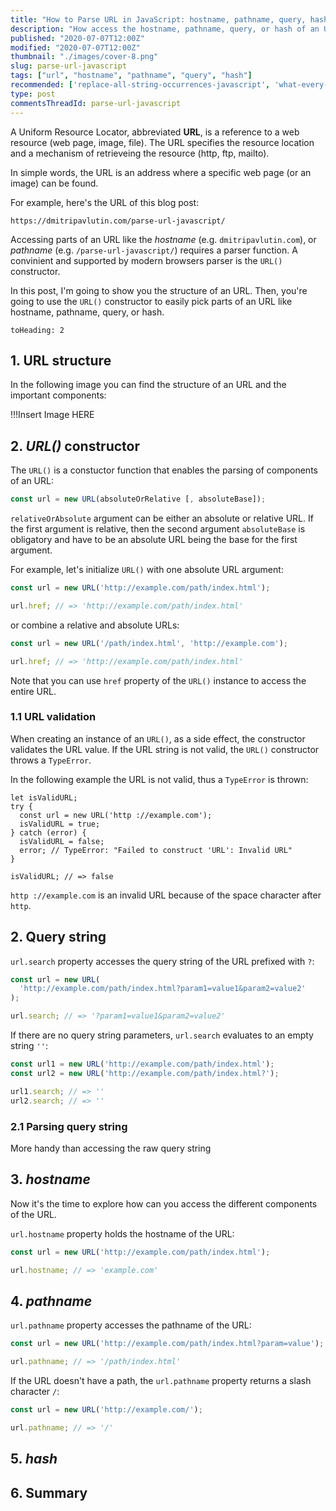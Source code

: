 ```yaml
---
title: "How to Parse URL in JavaScript: hostname, pathname, query, hash"
description: "How access the hostname, pathname, query, or hash of an URL in JavaScript."
published: "2020-07-07T12:00Z"
modified: "2020-07-07T12:00Z"
thumbnail: "./images/cover-8.png"
slug: parse-url-javascript
tags: ["url", "hostname", "pathname", "query", "hash"]
recommended: ['replace-all-string-occurrences-javascript', 'what-every-javascript-developer-should-know-about-unicode']
type: post
commentsThreadId: parse-url-javascript
---
```


A Uniform Resource Locator, abbreviated **URL**, is a reference to a web resource (web page, image, file). The URL specifies the resource location and a mechanism of retrieveing the resource (http, ftp, mailto).  

In simple words, the URL is an address where a specific web page (or an image) can be found.  

For example, here's the URL of this blog post:

```
https://dmitripavlutin.com/parse-url-javascript/
```

Accessing parts of an URL like the *hostname* (e.g. `dmitripavlutin.com`), or *pathname* (e.g. `/parse-url-javascript/`) requires a parser function. A convinient and supported by modern browsers parser is the `URL()` constructor.  

In this post, I'm going to show you the structure of an URL. Then, you're going to use the `URL()` constructor to easily pick parts of an URL like hostname, pathname, query, or hash.  

```toc
toHeading: 2
```

## 1. URL structure

In the following image you can find the structure of an URL and the important components:

!!!Insert Image HERE

## 2. *URL()* constructor

The `URL()` is a constuctor function that enables the parsing of components of an URL:

```javascript
const url = new URL(absoluteOrRelative [, absoluteBase]);
```

`relativeOrAbsolute` argument can be either an absolute or relative URL. If the first argument is relative, then the second argument `absoluteBase` is obligatory and have to be an absolute URL being the base for the first argument.   


For example, let's initialize `URL()` with one absolute URL argument:

```javascript
const url = new URL('http://example.com/path/index.html');

url.href; // => 'http://example.com/path/index.html'
```

or combine a relative and absolute URLs:

```javascript
const url = new URL('/path/index.html', 'http://example.com');

url.href; // => 'http://example.com/path/index.html'
```

Note that you can use `href` property of the `URL()` instance to access the entire URL.  

### 1.1 URL validation

When creating an instance of an `URL()`, as a side effect, the constructor validates
the URL value. If the URL string is not valid, the `URL()` constructor throws a `TypeError`.  

In the following example the URL is not valid, thus a `TypeError` is thrown:

```javascript{7}
let isValidURL;
try {
  const url = new URL('http ://example.com');
  isValidURL = true;
} catch (error) {
  isValidURL = false;
  error; // TypeError: "Failed to construct 'URL': Invalid URL"
}

isValidURL; // => false
```

`http ://example.com` is an invalid URL because of the space character after `http`.  

## 2. Query string

`url.search` property accesses the query string of the URL prefixed with `?`:

```javascript
const url = new URL(
  'http://example.com/path/index.html?param1=value1&param2=value2'
);

url.search; // => '?param1=value1&param2=value2'
```

If there are no query string parameters, `url.search` evaluates to an empty string `''`:

```javascript
const url1 = new URL('http://example.com/path/index.html');
const url2 = new URL('http://example.com/path/index.html?');

url1.search; // => ''
url2.search; // => ''
```

### 2.1 Parsing query string

More handy than accessing the raw query string 

## 3. *hostname*

Now it's the time to explore how can you access the different components of the URL.  

`url.hostname` property holds the hostname of the URL:

```javascript
const url = new URL('http://example.com/path/index.html');

url.hostname; // => 'example.com'
```

## 4. *pathname*

`url.pathname` property accesses the pathname of the URL:

```javascript
const url = new URL('http://example.com/path/index.html?param=value');

url.pathname; // => '/path/index.html'
```

If the URL doesn't have a path, the `url.pathname` property returns a slash character `/`:

```javascript
const url = new URL('http://example.com/');

url.pathname; // => '/'
```

## 5. *hash*

## 6. Summary